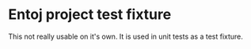 # Entoj project test fixture

This not really usable on it's own. It is used in unit tests as a test fixture.
